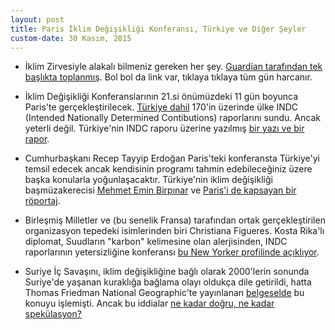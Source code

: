 ```yaml
---
layout: post
title: Paris İklim Değişikliği Konferansı, Türkiye ve Diğer Şeyler
custom-date: 30 Kasım, 2015
---
```

- İklim Zirvesiyle alakalı bilmeniz gereken her şey. [Guardian tarafından tek başlıkta toplanmış][1]. Bol bol da link var, tıklaya tıklaya tüm gün harcanır. 

- İklim Değişikliği Konferanslarının 21.si önümüzdeki 11 gün boyunca Paris'te gerçekleştirilecek. [Türkiye dahil][2] 170'in üzerinde ülke INDC (Intended Nationally Determined Contibutions) raporlarını sundu. Ancak yeterli değil. Türkiye'nin INDC raporu üzerine yazılmış [bir yazı ve bir rapor][3]. 

- Cumhurbaşkanı Recep Tayyip Erdoğan Paris'teki konferansta Türkiye'yi temsil edecek ancak kendisinin programı tahmin edebileceğiniz üzere başka konularla yoğunlaşacaktır. Türkiye'nin iklim değişikliği başmüzakerecisi [Mehmet Emin Birpınar][4] ve [Paris'i de kapsayan bir röportaj][5]. 

- Birleşmiş Milletler ve (bu senelik Fransa) tarafından ortak gerçekleştirilen organizasyon tepedeki isimlerinden biri Christiana Figueres. Kosta Rika'lı diplomat, Suudların "karbon" kelimesine olan alerjisinden, INDC raporlarının yetersizliğine konferansı [bu New Yorker profilinde açıklıyor][6]. 

- Suriye İç Savaşını, iklim değişikliğine bağlı olarak 2000'lerin sonunda Suriye'de yaşanan kuraklığa bağlama olayı oldukça dile getirildi, hatta Thomas Friedman National Geographic'te yayınlanan [belgeselde][7] bu konuyu işlemişti. Ancak bu iddialar [ne kadar doğru, ne kadar spekülasyon?][8]

[1]: http://www.theguardian.com/environment/2015/jun/02/everything-you-need-to-know-about-the-paris-climate-summit-and-un-talks

[2]: http://www4.unfccc.int/submissions/INDC/Published%20Documents/Turkey/1/The_INDC_of_TURKEY_v.15.19.30.pdf

[3]: http://www.wwf.org.tr/basin_bultenleri/basin_bultenleri/?4620

[4]: https://twitter.com/mbirpinar

[5]: http://www.aksam.com.tr/otomobil/bu-saatten-sonra-karburatorlu-otomobil-yaparsak-yazik-olur/haber-406151/

[6]: http://www.newyorker.com/magazine/2015/08/24/the-weight-of-the-world

[7]: http://yearsoflivingdangerously.com/story/climate-wars/

[8]: http://www.theguardian.com/commentisfree/2015/nov/29/climate-change-syria-civil-war-prince-charles